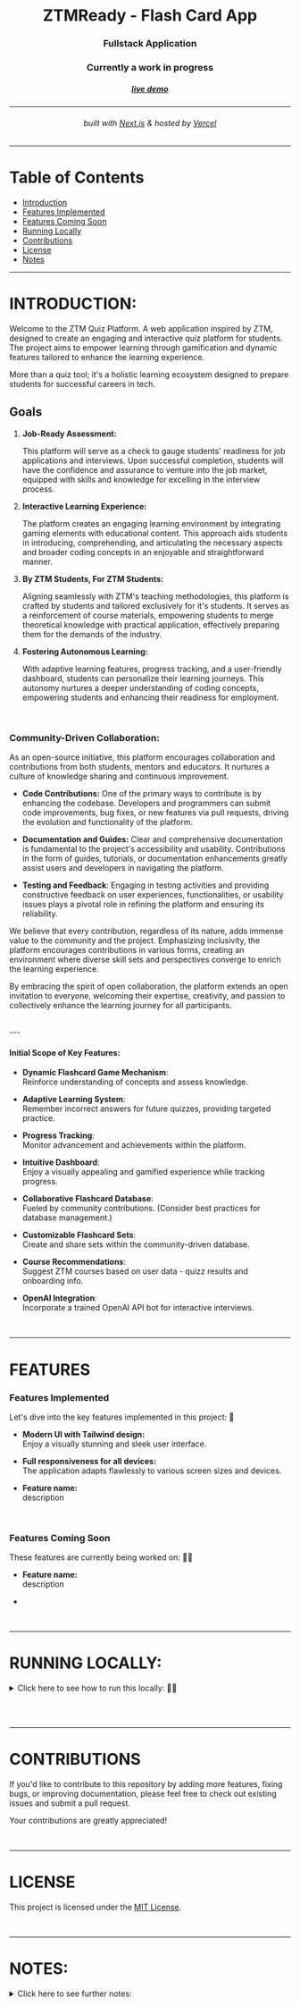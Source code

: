 <!-- Introduction Text -->
<div align="center">
    <h1>ZTMReady - Flash Card App</h1>
    <h3>Fullstack Application</h3>
    <h3>Currently a work in progress</h3>
  <a href='https://ztm-ready-portfolio-project.vercel.app/', target='_blank'>
    <h5>live demo</h5>
  </a>
    <hr>
    <h6>
        built with <a href="https://nextjs.org">Next.js</a> &
        hosted by <a href="https://vercel.com/">Vercel</a> 
    </h6>
</div>

<!-- Logo -->
<!-- <p align='center'>
<a href='🎯', target='_blank'>
    <img src="🎯" alt="Demo" title="DemoImage" width="500" height="300">
</a>
</p> -->

---

# **Table of Contents**

- [Introduction](🎯)
- [Features Implemented](🎯)
- [Features Coming Soon](🎯)
- [Running Locally](🎯)
- [Contributions](🎯)
- [License](🎯)
- [Notes](🎯)

<!-- -------------------------------------------------------------------------- -->

---

# **INTRODUCTION**:

Welcome to the ZTM Quiz Platform. A web application inspired by ZTM, designed to create an engaging and interactive quiz platform for students. The project aims to empower learning through gamification and dynamic features tailored to enhance the learning experience.

More than a quiz tool; it's a holistic learning ecosystem designed to prepare students for successful careers in tech.

## **Goals**

1.  **Job-Ready Assessment:**

    This platform will serve as a check to gauge students' readiness for job applications and interviews. Upon successful completion, students will have the confidence and assurance to venture into the job market, equipped with skills and knowledge for excelling in the interview process.

2.  **Interactive Learning Experience:**

    The platform creates an engaging learning environment by integrating gaming elements with educational content. This approach aids students in introducing, comprehending, and articulating the necessary aspects and broader coding concepts in an enjoyable and straightforward manner.

3.  **By ZTM Students, For ZTM Students:**

    Aligning seamlessly with ZTM's teaching methodologies, this platform is crafted by students and tailored exclusively for it's students. It serves as a reinforcement of course materials, empowering students to merge theoretical knowledge with practical application, effectively preparing them for the demands of the industry.

4.  **Fostering Autonomous Learning:**

    With adaptive learning features, progress tracking, and a user-friendly dashboard, students can personalize their learning journeys. This autonomy nurtures a deeper understanding of coding concepts, empowering students and enhancing their readiness for employment.

<br/>

### Community-Driven Collaboration:

As an open-source initiative, this platform encourages collaboration and contributions from both students, mentors and educators. It nurtures a culture of knowledge sharing and continuous improvement.

- **Code Contributions:** One of the primary ways to contribute is by enhancing the codebase. Developers and programmers can submit code improvements, bug fixes, or new features via pull requests, driving the evolution and functionality of the platform.

- **Documentation and Guides:** Clear and comprehensive documentation is fundamental to the project's accessibility and usability. Contributions in the form of guides, tutorials, or documentation enhancements greatly assist users and developers in navigating the platform.

- **Testing and Feedback**: Engaging in testing activities and providing constructive feedback on user experiences, functionalities, or usability issues plays a pivotal role in refining the platform and ensuring its reliability.


We believe that every contribution, regardless of its nature, adds immense value to the community and the project. Emphasizing inclusivity, the platform encourages contributions in various forms, creating an environment where diverse skill sets and perspectives converge to enrich the learning experience.

By embracing the spirit of open collaboration, the platform extends an open invitation to everyone, welcoming their expertise, creativity, and passion to collectively enhance the learning journey for all participants.

<br/>
---

#### Initial Scope of Key Features:

- **Dynamic Flashcard Game Mechanism**: <br>
  Reinforce understanding of concepts and assess knowledge.

- **Adaptive Learning System**: <br>
  Remember incorrect answers for future quizzes, providing targeted practice.

- **Progress Tracking**: <br>
  Monitor advancement and achievements within the platform.

- **Intuitive Dashboard**: <br>
  Enjoy a visually appealing and gamified experience while tracking progress.

- **Collaborative Flashcard Database**: <br>
  Fueled by community contributions. (Consider best practices for database management.)

- **Customizable Flashcard Sets**: <br>
  Create and share sets within the community-driven database.

- **Course Recommendations**: <br>
  Suggest ZTM courses based on user data - quizz results and onboarding info.

- **OpenAI Integration**: <br>
  Incorporate a trained OpenAI API bot for interactive interviews.

<br>

<!-- ---------------------------------------------------------------- -->

---

# **FEATURES**

### **Features Implemented**

Let's dive into the key features implemented in this project: 🔑

- **Modern UI with Tailwind design:** <br/> Enjoy a visually stunning and sleek user interface.

- **Full responsiveness for all devices:** <br/> The application adapts flawlessly to various screen sizes and devices.

- **Feature name:** <br/> description

<br>

### **Features Coming Soon**

These features are currently being worked on: 👨‍💻

- **Feature name:** <br/> description

-

<br>

---

<!-- ---------------------------------------------------------------- -->

# **RUNNING LOCALLY:**

<!-- Small container -->
<details>
<summary> Click here to see how to run this locally: 🏃‍♂️ </summary>
<br/>

**Node version 18.x.x**

### Cloning the repository

```shell
git clone https://github.com/DevonGifford/ZTM-Card-Flip.git
```

### Install packages

```shell
npm i
```

### Setup .env file

```js
🎯🎯🎯
```

### Setup 🎯🎯🎯

### Start the app

```shell
npm run dev
```

<!-- CLOSING DIV -->
</details>

<br><br>

---

# **CONTRIBUTIONS**

If you'd like to contribute to this repository by adding more features, fixing bugs, or improving documentation, please feel free to check out existing issues and submit a pull request. 

Your contributions are greatly appreciated!


<!-- This needs to be updated one day 🎯 -->
<br/>

---

# **LICENSE**

This project is licensed under the [MIT License](🎯).

<br/>

---

# **NOTES:**

<details>
<summary> Click here to see further notes: </summary>
<br/>

- This project is for educational purposes only and not affiliated with ZTM.

- 🎯🎯🎯

<!-- CLOSING DIV -->
</details>

<br>

